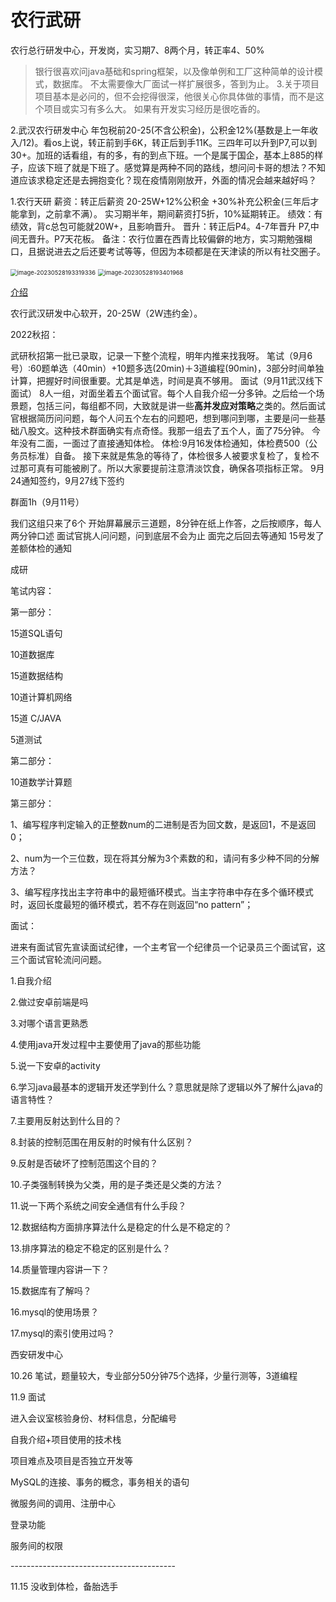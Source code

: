 # 农行武研

农行总行研发中心，开发岗，实习期7、8两个月，转正率4、50%

> 银行很喜欢问java基础和spring框架，以及像单例和工厂这种简单的设计模式，数据库。
> 不太需要像大厂面试一样扩展很多，答到为止。
> 3.关于项目
> 项目基本是必问的，但不会挖得很深，他很关心你具体做的事情，而不是这个项目或实习有多么大。
> 如果有开发实习经历是很吃香的。

2.武汉农行研发中心 年包税前20-25(不含公积金)，公积金12%(基数是上一年收入/12)。看os上说，转正前到手6K，转正后到手11K。三四年可以升到P7,可以到30+。加班的话看组，有的多，有的到点下班。一个是属于国企，基本上885的样子，应该下班了就是下班了。感觉算是两种不同的路线，想问问卡哥的想法？不知道应该求稳定还是去拥抱变化？现在疫情刚刚放开，外面的情况会越来越好吗？



1.农行天研 薪资：转正后薪资 20-25W+12%公积金 +30%补充公积金(三年后才能拿到，之前拿不满）。 实习期半年，期间薪资打5折，10%延期转正。 绩效：有绩效，背c总包可能就20W+，且影响晋升。 晋升：转正后P4。4-7年晋升 P7,中间无晋升。P7天花板。 备注：农行位置在西青比较偏僻的地方，实习期勉强糊口，且据说进去之后还要考试等等，但因为本硕都是在天津读的所以有社交圈子。







<img src="E:\MarkDown\picture\image-20230528193319336.png" alt="image-20230528193319336" style="zoom:67%;" />

<img src="E:\MarkDown\picture\image-20230528193401968.png" alt="image-20230528193401968" style="zoom:67%;" />

[介绍](https://www.nowcoder.com/discuss/355652318925271040?sourceSSR=search)

农行武汉研发中心软开，20-25W（2W违约金）。



2022秋招：

武研秋招第一批已录取，记录一下整个流程，明年内推来找我呀。
笔试（9月6号）:60题单选（40min）+10题多选(20min)＋3道编程(90min)，3部分时间单独计算，把握好时间很重要。尤其是单选，时间是真不够用。
面试（9月11武汉线下面试）
8人一组，对面坐着五个面试官。每个人自我介绍一分多钟。之后给一个场景题，包括三问，每组都不同，大致就是讲一些**高并发应对策略**之类的。然后面试官根据简历问问题，每个人问五个左右的问题吧，想到哪问到哪，主要是问一些基础八股文。这种技术群面确实有点奇怪。我那一组去了五个人，面了75分钟。
今年没有二面，一面过了直接通知体检。
体检:9月16发体检通知，体检费500（公务员标准）自备。
接下来就是焦急的等待了，体检很多人被要求复检了，复检不过那可真有可能被刷了。所以大家要提前注意清淡饮食，确保各项指标正常。
9月24通知签约，9月27线下签约



群面1h（9月11号）

我们这组只来了6个
开始屏幕展示三道题，8分钟在纸上作答，之后按顺序，每人两分钟口述
面试官挑人问问题，问到底层不会为止
面完之后回去等通知
15号发了差额体检的通知





成研

笔试内容：

第一部分：

15道SQL语句

10道数据库

15道数据结构

10道计算机网络

15道 C/JAVA

5道测试

第二部分：

10道数学计算题

第三部分：

1、编写程序判定输入的正整数num的二进制是否为回文数，是返回1，不是返回0；

2、num为一个三位数，现在将其分解为3个素数的和，请问有多少种不同的分解方法？

3、编写程序找出主字符串中的最短循环模式。当主字符串中存在多个循环模式时，返回长度最短的循环模式，若不存在则返回“no pattern”；



面试：

进来有面试官先宣读面试纪律，一个主考官一个纪律员一个记录员三个面试官，这三个面试官轮流问问题。

1.自我介绍

2.做过安卓前端是吗

3.对哪个语言更熟悉

4.使用java开发过程中主要使用了java的那些功能

5.说一下安卓的activity

6.学习java最基本的逻辑开发还学到什么？意思就是除了逻辑以外了解什么java的语言特性？

7.主要用反射达到什么目的？

8.封装的控制范围在用反射的时候有什么区别？

9.反射是否破坏了控制范围这个目的？

10.子类强制转换为父类，用的是子类还是父类的方法？

11.说一下两个系统之间安全通信有什么手段？

12.数据结构方面排序算法什么是稳定的什么是不稳定的？

13.排序算法的稳定不稳定的区别是什么？

14.质量管理内容讲一下？

15.数据库有了解吗？

16.mysql的使用场景？

17.mysql的索引使用过吗？



西安研发中心

10.26 笔试，题量较大，专业部分50分钟75个选择，少量行测等，3道编程

11.9 面试

进入会议室核验身份、材料信息，分配编号

自我介绍+项目使用的技术栈

项目难点及项目是否独立开发等

MySQL的连接、事务的概念，事务相关的语句 

微服务间的调用、注册中心

登录功能

服务间的权限

\-----------------------------------------

11.15 没收到体检，备胎选手